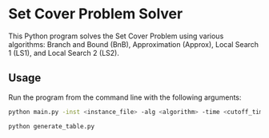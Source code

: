 # Set Cover Problem Solver

This Python program solves the Set Cover Problem using various algorithms: Branch and Bound (BnB), Approximation (Approx), Local Search 1 (LS1), and Local Search 2 (LS2).

## Usage
Run the program from the command line with the following arguments:

```bash
python main.py -inst <instance_file> -alg <algorithm> -time <cutoff_time> -seed <random_seed>

python generate_table.py